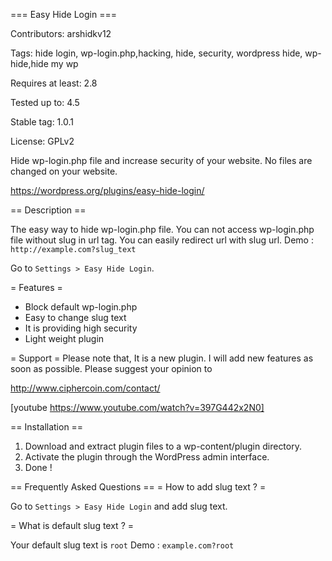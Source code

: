 === Easy Hide Login ===

Contributors: arshidkv12

Tags: hide login, wp-login.php,hacking, hide, security, wordpress hide, wp-hide,hide my wp

Requires at least: 2.8

Tested up to: 4.5

Stable tag: 1.0.1

License: GPLv2

Hide wp-login.php file and increase security of your website. No files are changed on your website.

https://wordpress.org/plugins/easy-hide-login/  

== Description ==

The easy way to hide wp-login.php file. 
You can not access wp-login.php file without slug in url tag.
You can easily redirect url with slug url.
Demo : `http://example.com?slug_text` 


Go to `Settings > Easy Hide Login`. 


= Features =

* Block default wp-login.php 
* Easy to change slug text
* It is providing high security  
* Light weight plugin 



= Support =
Please note that, It is a new plugin. I will add new features as soon as possible.
Please suggest your opinion to 

http://www.ciphercoin.com/contact/

[youtube https://www.youtube.com/watch?v=397G442x2N0]


== Installation ==

1. Download and extract plugin files to a wp-content/plugin directory.
2. Activate the plugin through the WordPress admin interface.
3. Done !

== Frequently Asked Questions ==
= How to add slug text ? = 

Go to `Settings > Easy Hide Login` and add slug text.

= What is default slug text ? = 

Your default slug text is `root`
Demo : `example.com?root`



 
